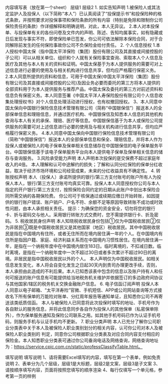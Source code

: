内容填写表（放在第一个sheet）
	层级1	层级2
	1. 如实告知声明
		1.被保险人或其法定监护人及投保人（以下简称“本人”）已认真阅读了“投保提示书”和投保险种的格式条款，并按照要求对投保事项和保险条款的所有内容（特别是免除和限制你公司保险责任的条款）作详细解释和明确说明，对此，本人无异议。
		2.本人对本投保单、与投保单有关的各份问卷及文件内的声明、陈述、告知均属事实，如有隐藏或日后发现与事实不符，即使保险单已签发，你公司可依法解除本保险合同，对于合同解除前发生的任何保险事故你公司不负保险金给付责任。
	2. 个人信息授权
		1.本人授权中国太保（指中国太平洋保险（集团）股份有限公司及其直接或间接控股的子公司）可以从相关单位、组织和个人就有关保险事宜查询、索取本人个人信息及医疗及其他与本人有关的资料和证明。中国太保基于为本人提供服务的需要可对上述信息进行必要的使用及与相关机构进行信息共享，但均应严格履行保密义务。
		2.本人同意所提供的资料和信息，可用于中国太保{中国太平洋保险（集团）股份有限公司及其直接或间接控股的公司}及因业务必要而委托的第三方将本人提供的全部资料用于为本人提供服务与推荐产品。中国太保及委托的第三方对前述资料和信息负有保密义务。本人同意签署《中国太平洋人寿保险股份有限公司个人信息收集处理授权书》对个人信息处理活动进行授权，也有权撤回授权。
		3、本人同意中国太保向中国银行保险信息技术管理有限公司（简称“中国银保信”）报送本人的全部保单信息和理赔信息，并通过医疗机构、中国银保信及知悉本人信息的其他机构查询与本人有关的承保、理赔、医疗等信息。中国银保信基于为本人或保险公司提供服务的需要可对上述信息进行必要的使用及与相关机构进行信息共享，但均应严格履行保密义务。
		4.本人同意中国太保向中国银行保险信息技术管理有限公司（简称“中国银保信”）报送本人的全部保单信息和保全、理赔信息，并将本人作为投保人或被保险人的电子保单及保单相关信息储存在中国银保信的电子保单服务平台。中国银保信基于该电子保单服务平台向本人提供电子保单及保单相关信息的储存与查询服务。
	3.风险承受能力声明
		本人声明本次投保的趸交保费不超过家庭年收入的4倍。
		本人理解和认可中途解约的损失；了解和认同分红保险的保单分红收益，取决于经济市场环境和公司经营成果，未来的分红收益具有不确定性。
	4. 转账授权声明
		本人（投保人）承诺所提供的银行/第三方支付账号的账户所有人为投保人本人，银行/第三方支付账号均真实可靠。投保人本人同意授权你公司与本人指定的开户银行/第三方支付，按照保险合同约定的日期从此账户中划出本保险合同所需交纳的各期保险费。
		你公司可于核保通过或续期应缴日开始转账，如因提供的银行账户错误、账户销户、户名不符、余额不足等原因导致转账不成功或时效性问题，由本人承担相关责任。
		提示：为确保您的资金安全，切勿将您的银行卡、折与密码交与他人。采用银行转账方式交费时，您不需提供银行卡、折及密码。
	5. 税收居民身份声明
		本人知晓税收居民身份包括①仅为中国税收居民②仅为非居民③既是中国税收居民又是其他国家（地区）税收居民。其中中国税收居民是指在中国境内有住所，或者无住所而在境内居住满一年的个人。在中国境内有住所是指因户籍、家庭、经济利益关系而在中国境内习惯性居住。在境内居住满一年，是指在一个纳税年度中在中国境内居住183日。临时离境的，不扣减日数。临时离境，是指在一个纳税年度中一次不超过30日或者多次累计不超过90日的离境。非居民是指中国税收居民以外的个人。
		本人声明仅为中国税收居民。如相关信息发生变化，本人将会自变化发生之日起30天内到贵司办理更改手续，否则，本人承担由此造成的不利后果。本人已知悉该表中包含的信息以及账户持有人和任何可报送的账户信息有可能提供给当地税务机关维护并依据签订的多边政府间协议与其他国家/辖区的税务机关交换金融账户信息。
	6. 电子信函订阅声明
		投保人本人同意以电子邮箱、“太平洋寿险”官微、手机短信、APP或公司网站查询等方式接收名下所有保单的万能险对账单、分红周年报告等通知单证，且知悉你公司不再寄送该类纸质信函。
		本人与被保险人已同意将此次投保时填写的地址、手机号作为各自默认的服务信息，并将此信息同步各自作为投保人的其他保单（私密保单除外），作为保单服务通知及保险公司联系之用。如其他手机号码已作为认证手机号码，则服务手机与认证手机均不更新。
	7. 职业分类声明
		本人已充分了解你公司职业分类表中关于本人及被保险人职业类别划分的相关内容，认可你公司对本人及被保险人职业类别的 判定，同意你公司根据职业分类表及对应合同内容支付相应的保险金。本人知悉职业分类表可通过你公司垂询电话及网络查询，网络查询地址为：https://service.cpic.com.cn/static/professClassifyTable.html。


填写说明
	填写说明
	1、请将需要Excel填写的内容，填写在第一个表单，例如免责说明
	2、表单分为几个层级，层级1是大标题，层级2是文案，层级3是子文案
	3、请按顺序填写内容，页面将按照您填写的顺序渲染
	4、每行仅填写一个单元格，参考第一页的样例


